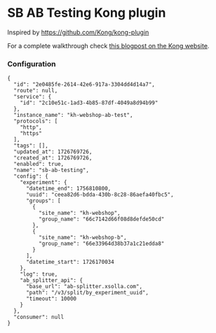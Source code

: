 SB AB Testing Kong plugin 
====================

Inspired by https://github.com/Kong/kong-plugin

For a complete walkthrough check [this blogpost on the Kong website](https://konghq.com/blog/custom-lua-plugin-kong-gateway).

### Configuration

```
{
  "id": "2e0485fe-2614-42e6-917a-3304dd4d14a7",
  "route": null,
  "service": {
    "id": "2c10e51c-1ad3-4b85-87df-4049a8d94b99"
  },
  "instance_name": "kh-webshop-ab-test",
  "protocols": [
    "http",
    "https"
  ],
  "tags": [],
  "updated_at": 1726769726,
  "created_at": 1726769726,
  "enabled": true,
  "name": "sb-ab-testing",
  "config": {
    "experiment": {
      "datetime_end": 1756810800,
      "uuid": "ceea82d6-bdda-430b-8c28-86aefa40fbc5",
      "groups": [
        {
          "site_name": "kh-webshop",
          "group_name": "66c7142d66f08d8defde50cd"
        },
        {
          "site_name": "kh-webshop-b",
          "group_name": "66e33964d38b37a1c21edda8"
        }
      ],
      "datetime_start": 1726170034
    },
    "log": true,
    "ab_splitter_api": {
      "base_url": "ab-splitter.xsolla.com",
      "path": "/v3/split/by_experiment_uuid",
      "timeout": 10000
    }
  },
  "consumer": null
}
```